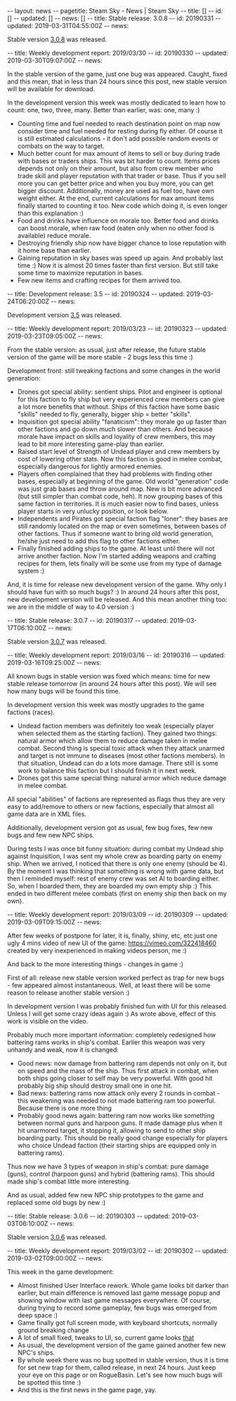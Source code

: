 -- layout: news
-- pagetitle: Steam Sky - News | Steam Sky
-- title: []
-- id: []
-- updated: []
-- news: []
-- title: Stable release: 3.0.8
-- id: 20190331
-- updated: 2019-03-31T04:55:00Z
-- news: <p>Stable version <a href="https://github.com/thindil/steamsky/releases/tag/v3.0.8">3.0.8</a> was released.</p>
-- title: Weekly development report: 2019/03/30
-- id: 20190330
-- updated: 2019-03-30T09:07:00Z
-- news: <p>In the stable version of the game, just one bug was appeared. Caught, fixed and this mean, that in less than 24 hours since this post, new stable version will be available for download.</p><p>In the development version this week was mostly dedicated to learn how to count: one, two, three, many. Better than earlier, was: one, many :)</p><ul><li>Counting time and fuel needed to reach destination point on map now consider time and fuel needed for resting during fly either. Of course it is still estimated calculations - it don't add possible random events or combats on the way to target.</li><li>Much better count for max amount of items to sell or buy during trade with bases or traders ships. This was bit harder to count. Items prices depends not only on their amount, but also from crew member who trade skill and player reputation with that trader or base. Thus if you sell more you can get better price and when you buy more, you can get bigger discount. Additionally, money are used as fuel too, have own weight either. At the end, current calculations for max amount items finally started to counting it too. New code which doing it, is even longer than this explanation :)</li><li>Food and drinks have influence on morale too. Better food and drinks can boost morale, when raw food (eaten only when no other food is available) reduce morale.</li><li>Destroying friendly ship now have bigger chance to lose reputation with it home base than earlier.</li><li>Gaining reputation in sky bases was speed up again. And probably last time :) Now it is almost 20 times faster than first version. But still take some time to maximize reputation in bases.</li><li>Few new items and crafting recipes for them arrived too.</li></ul>
-- title: Development release: 3.5
-- id: 20190324
-- updated: 2019-03-24T06:20:00Z
-- news: <p>Development version <a href="https://github.com/thindil/steamsky/releases/tag/v3.5-dev">3.5</a> was released.</p>
-- title: Weekly development report: 2019/03/23
-- id: 20190323
-- updated: 2019-03-23T09:05:00Z
-- news: <p>From the stable version: as usual, just after release, the future stable version of the game will be more stable - 2 bugs less this time :)</p><p>Development front: still tweaking factions and some changes in the world generation:</p><ul><li>Drones got special ability: sentient ships. Pilot and engineer is optional for this faction to fly ship but very experienced crew members can give a lot more benefits that without. Ships of this faction have some basic "skills" needed to fly, generally, bigger ship = better "skills".</li><li>Inquisition got special ability "fanaticism": they morale go up faster than other factions and go down much slower than others. And because morale have impact on skills and loyality of crew members, this may lead to bit more interesting game-play than earlier.</li><li>Raised start level of Strength of Undead player and crew members by cost of lowering other stats. Now this faction is good in melee combat, especially dangerous for lightly armored enemies.</li><li>Players often complained that they had problems with finding other bases, especially at beginning of the game. Old world "generation" code was just grab bases and throw around map. New is bit more advanced (but still simpler than combat code, heh). It now grouping bases of this same faction in territories. It is much easier now to find bases, unless player starts in very unlucky position, or look below.</li><li>Independents and Pirates got special faction flag "loner": they bases are still randomly located on the map or even sometimes, between bases of other factions. Thus if someone want to bring old world generation, he/she just need to add this flag to other factions either.</li><li>Finally finished adding ships to the game. At least until there will not arrive another faction. Now I'm started adding weapons and crafting recipes for them, lets finally will be some use from my type of damage system :)</li></ul><p>And, it is time for release new development version of the game. Why only I should have fun with so much bugs? :) In around 24 hours after this post, new development version will be released. And this mean another thing too: we are in the middle of way to 4.0 version :)</p>
-- title: Stable release: 3.0.7
-- id: 20190317
-- updated: 2019-03-17T06:10:00Z
-- news: <p>Stable version <a href="https://github.com/thindil/steamsky/releases/tag/v3.0.7">3.0.7</a> was released.</p>
-- title: Weekly development report: 2019/03/16
-- id: 20190316
-- updated: 2019-03-16T09:25:00Z
-- news: <p>All known bugs in stable version was fixed which means: time for new stable release tomorrow (in around 24 hours after this post). We will see how many bugs will be found this time.</p><p>In development version this week was mostly upgrades to the game factions (races).</p><ul><li>Undead faction members was definitely too weak (especially player when selected them as the starting faction). They gained two things: natural armor which allow them to reduce damage taken in melee combat. Second thing is special toxic attack when they attack unarmed and target is not immune to diseases (most other factions members). In that situation, Undead can do a lots more damage. There still is some work to balance this faction but I should finish it in next week.</li><li>Drones got this same special thing: natural armor which reduce damage in melee combat.</li></ul><p>All special "abilities" of factions are represented as flags thus they are very easy to add/remove to others or new factions, especially that almost all game data are in XML files.</p>Additionally, development version got as usual, few bug fixes, few new bugs and few new NPC ships.</p><p>During tests I was once bit funny situation: during combat my Undead ship against Inquisition, I was sent my whole crew as boarding party on enemy ship. When we arrived, I noticed that there is only one enemy (should be 4). By the moment I was thinking that something is wrong with game data, but then I reminded myself: rest of enemy crew was set AI to boarding either. So, when I boarded them, they are boarded my own empty ship :) This ended in two different melee combats (first on enemy ship then back on my own).</p>
-- title: Weekly development report: 2019/03/09
-- id: 20190309
-- updated: 2019-03-09T09:15:00Z
-- news: <p>After few weeks of postpone for later, it is, finally, shiny, etc, etc just one ugly 4 mins video of new UI of the game: <a href="https://vimeo.com/322418460">https://vimeo.com/322418460</a> created by very inexperienced in making videos person, me :)</p><p>And back to the more interesting things - changes in game :)</p><p>First of all: release new stable version worked perfect as trap for new bugs - few appeared almost instantaneous. Well, at least there will be some reason to release another stable version :)</p><p>In development version I was probably finished fun with UI for this released. Unless I will get some crazy ideas again :) As wrote above, effect of this work is visible on the video.</p></p>Probably much more important information: completely redesigned how battering rams works in ship's combat. Earlier this weapon was very unhandy and weak, now it is changed:</p><ul><li>Good news: now damage from battering ram depends not only on it, but on speed and the mass of the ship. Thus first attack in combat, when both ships going closer to self may be very powerful. With good hit probably big ship should destroy small one in one hit.</li><li>Bad news: battering rams now attack only every 2 rounds in combat - this weakening was needed to not made battering ram too powerful. Because there is one more thing</li><li>Probably good news again: battering ram now works like something between normal guns and harpoon guns. It made damage plus when it hit unarmored target, it stopping it, allowing to send to other ship boarding party. This should be really good change especially for players who choice Undead faction (their starting ships are equipped only in battering rams).</li></ul><p>Thus now we have 3 types of weapon in ship's combat: pure damage (guns), control (harpoon guns) and hybrid (battering rams). This should made ship's combat little more interesting.</p><p>And as usual, added few new NPC ship prototypes to the game and replaced some old bugs by new :)</p>
-- title: Stable release: 3.0.6
-- id: 20190303
-- updated: 2019-03-03T06:10:00Z
-- news: <p>Stable version <a href="https://github.com/thindil/steamsky/releases/tag/v3.0.6">3.0.6</a> was released.</p>
-- title: Weekly development report: 2019/03/02
-- id: 20190302
-- updated: 2019-03-02T09:00:00Z
-- news: <p>This week in the game development:</p><ul><li>Almost finished User Interface rework. Whole game looks bit darker than earlier, but main difference is removed last game message popup and showing window with last game messages everywhere. Of course, during trying to record some gameplay, few bugs was emerged from deep space :)</li><li>Game finally got full screen mode, with keyboard shortcuts, normally ground breaking change</li><li>A lot of small fixed, tweaks to UI, so, current game looks <a href="assets/images/201903020842.png">that</a></li><li>As usual, the development version of the game gained another few new NPC's ships.</li><li>By whole week there was no bug spotted in stable version, thus it is time for set new trap for them, called release, in next 24 hours. Just keep your eye on this page or on RogueBasin. Let's see how much bugs will be spotted this time :)</li><li>And this is the first news in the game page, yay.</ul>
